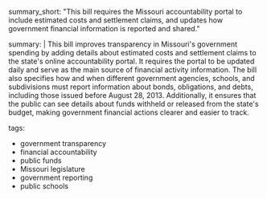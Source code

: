 summary_short: "This bill requires the Missouri accountability portal to include estimated costs and settlement claims, and updates how government financial information is reported and shared."

summary: |
  This bill improves transparency in Missouri's government spending by adding details about estimated costs and settlement claims to the state's online accountability portal. It requires the portal to be updated daily and serve as the main source of financial activity information. The bill also specifies how and when different government agencies, schools, and subdivisions must report information about bonds, obligations, and debts, including those issued before August 28, 2013. Additionally, it ensures that the public can see details about funds withheld or released from the state's budget, making government financial actions clearer and easier to track.

tags:
  - government transparency
  - financial accountability
  - public funds
  - Missouri legislature
  - government reporting
  - public schools
